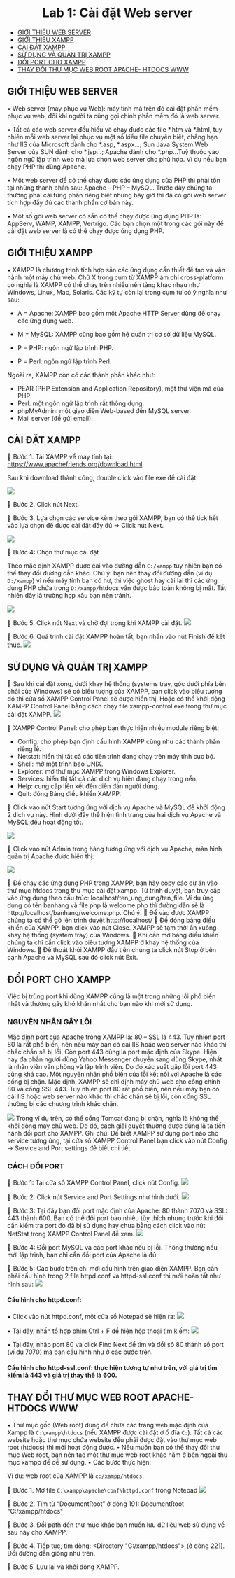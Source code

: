 <h1 style="text-align:center"> Lab 1:  Cài đặt Web server </h1>

- [GIỚI THIỆU WEB SERVER](#intro) <br>
- [GIỚI THIỆU XAMPP](#intro_xampp) <br>
- [CÀI ĐẶT XAMPP](#install_xampp) <br>
- [SỬ DỤNG  VÀ QUẢN TRỊ XAMPP](#using_xampp) <br>
- [ĐỔI PORT CHO XAMPP](#change_port) <br>
- [THAY ĐỔI THƯ MỤC WEB ROOT APACHE- HTDOCS WWW](#change_root_folder) <br>


## GIỚI THIỆU WEB SERVER <a name="intro" />
•	Web server (máy phục vụ Web): máy tính mà trên đó cài đặt phần mềm phục vụ web, đôi khi người ta cũng gọi chính phần mềm đó là web server.

•	Tất cả các web server đều hiểu và chạy được các file *.htm và *.html, tuy nhiên mỗi web server lại phục vụ một số kiểu file chuyên biệt, chẳng hạn như IIS của Microsoft dành cho *.asp, *.aspx…; Sun Java System Web Server của SUN dành cho *.jsp…; Apache dành cho *.php…Tuỳ thuộc vào ngôn ngữ lập trình web mà lựa chọn web server cho phù hợp. Ví dụ nếu bạn chạy PHP thì dùng Apache. 

•	Một web server để có thể chạy được các ứng dụng của PHP thì phải tồn tại những thành phần sau: Apache – PHP – MySQL. Trước đây chúng ta thường phải cài từng phần riêng biệt nhưng bây giờ thì đã có gói web server tích hợp đầy đủ các thành phần cơ bản này. 

•	Một số gói web server có sẵn có thể chạy được ứng dụng PHP là: AppServ, WAMP, XAMPP, Vertrigo. Các bạn chọn một trong các gói này để cài đặt web server là có thể chạy được ứng dụng PHP.

## GIỚI THIỆU XAMPP <a name="intro_xampp" />

•	XAMPP là chương trình tích hợp sẵn các ứng dụng cần thiết để tạo và vận hành một máy chủ web. Chữ X trong cụm từ XAMPP ám chỉ cross-platform có nghĩa là XAMPP có thể chạy trên nhiều nền tảng khác nhau như Windows, Linux, Mac, Solaris. Các ký tự còn lại trong cụm từ có ý nghĩa như sau:

- A = Apache: XAMPP bao gồm một Apache HTTP Server dùng để chạy các ứng dụng web.

- M = MySQL: XAMPP cũng bao gồm hệ quản trị cơ sở dữ liệu MySQL.

- P = PHP: ngôn ngữ lập trình PHP.

- P = Perl: ngôn ngữ lập trình Perl.

Ngoài ra, XAMPP còn có các thành phần khác như:

- PEAR (PHP Extension and Application Repository), một thư viện mã của PHP.
- Perl: một ngôn ngữ lập trình rất thông dụng.
- phpMyAdmin: một giao diện Web-based đến MySQL server. 
- Mail server (để gửi email).

## CÀI ĐẶT XAMPP <a name="install_xampp" />

	Bước 1. Tải XAMPP về máy tính tại: https://www.apachefriends.org/download.html. 

Sau khi download thành công, double click vào file exe để cài đặt. 

<img src="figs/php_install_1.png"/>

	Bước 2. Click nút Next.

	Bước 3. Lựa chọn các service kèm theo gói XAMPP, bạn có thể tick hết vào lựa chọn đề được cài đặt đầy đủ => Click nút Next.

<img src="figs/php_install_2.png"/>

	Bước 4: Chọn thư mục cài đặt

Theo mặc định XAMPP được cài vào đường dẫn `C:/xampp` tuy nhiên bạn có thể thay đổi đường dẫn khác. Chú ý: bạn nên thay đổi đường dẫn (ví dụ `D:/xampp`) vì nếu máy tính bạn có hư, thì việc ghost hay cài lại thì các ứng dụng PHP chứa trong `D:/xampp/`htdocs vẫn được bảo toàn không bị mất. Tất nhiên đây là trường hợp xấu bạn nên tránh.

<img src="figs/php_install_3.png"/>

	Bước 5. Click nút Next và chờ đợi trong khi XAMPP cài đặt.
<img src="figs/php_install_4.png"/>

	Bước 6. Quá trình cài đặt XAMPP hoàn tất, bạn nhấn vào nút Finish để kết thúc.
<img src="figs/php_install_5.png"/>

## SỬ DỤNG  VÀ QUẢN TRỊ XAMPP <a name="using_xampp" />

	Sau khi cài đặt xong, dưới khay hệ thống (systems tray, góc dưới phía bên phải của Windows) sẽ có biếu tượng của XAMPP, bạn click vào biểu tượng đó thì cửa sổ XAMPP Control Panel sẽ được hiển thị. Hoặc có thể khởi động XAMPP Control Panel bằng cách chạy file xampp-control.exe trong thư mục cài đặt XAMPP. 
<img src="figs/php_install_6.png"/>

	XAMPP Control Panel: cho phép bạn thực hiện nhiều module riêng biệt:
+ Config: cho phép bạn định cấu hình XAMPP cũng như các thành phần riêng lẻ.
+ Netstat: hiển thị tất cả các tiến trình đang chạy trên máy tính cục bộ.
+ Shell: mở một trình bao UNIX.
+ Explorer: mở thư mục XAMPP trong Windows Explorer.
+ Services: hiển thị tất cả các dịch vụ hiện đang chạy trong nền.
+ Help: cung cấp liên kết đến diễn đàn người dùng.
+ Quit: đóng Bảng điều khiển XAMPP.

	Click vào nút Start tương ứng với dịch vụ Apache và MySQL để khởi động 2 dịch vụ này. 
Hình dưới đây thể hiện tình trạng của hai dịch vụ Apache và MySQL đều hoạt động tốt.

<img src="figs/php_install_7.png"/>

	Click vào nút Admin trong hàng tương ứng với dịch vụ Apache, màn hình quản trị Apache được hiển thị:

<img src="figs/php_install_8.png"/>

	Để chạy các ứng dụng PHP trong XAMPP, bạn hãy copy các dự án vào thư mục htdocs trong thư mục cài đặt xampp. Từ trình duyệt, bạn truy cập vào ứng dụng theo cấu trúc: localhost/ten_ung_dung/ten_file. Ví dụ ứng dụng có tên banhang và file php là welcome.php thì đường dẫn sẽ là http://localhost/banhang/welcome.php.
Chú ý:
	Để vào được XAMPP chúng ta có thể gõ lên trình duyệt http://localhost/
	Để đóng bảng điều khiển của XAMPP, bạn click vào nút Close. XAMPP sẽ tạm thời ẩn xuống khay hệ thống (system tray) của Windows.
	Khi cần mở bảng điểu khiển chúng ta chỉ cần click vào biểu tượng XAMPP  ở khay hệ thống của Windows.
	Để thoát khỏi XAMPP đầu tiên chúng ta click nút Stop ở bên cạnh Apache và MySQL sau đó click nút Exit.


## ĐỔI PORT CHO XAMPP <a name="change_port" />

Việc bị trùng port khi dùng XAMPP cũng là một trong những lỗi phổ biến nhất và thường gây khó khăn nhất cho bạn nào khi mới sử dụng.
### NGUYÊN NHÂN GÂY LỖI
Mặc định port của Apache trong XAMPP là: 80 – SSL là 443. Tuy nhiên port 80 là rất phổ biến, nên nếu máy bạn có cài IIS hoặc web server nào khác thì chắc chắn sẽ bị lỗi. Còn port 443 cũng là port mặc định của Skype. Hiện nay đa phần người dùng Yahoo Messenger chuyển sang dùng Skype, nhất là nhân viên văn phòng và lập trình viên. Do đó xác suất gặp lỗi port 443 cũng khá cao.
Một nguyên nhân phổ biến của lỗi kết nối với Apache là các cổng bị chặn. Mặc định, XAMPP sẽ chỉ định máy chủ web cho cổng chính 80 và cổng SSL 443. Tuy nhiên port 80 rất phổ biến, nên nếu máy bạn có cài IIS hoặc web server nào khác thì chắc chắn sẽ bị lỗi, còn cổng SSL thường bị các chương trình khác chặn. 

<img src="figs/php_install_9.png"/>
Trong ví dụ trên, có thể cổng Tomcat đang bị chặn, nghĩa là không thể khởi động máy chủ web. Do đó, cách giải quyết thường được dùng là ta tiến hành đổi port cho XAMPP.
Ghi chú: Để biết XAMPP sử dụng port nào cho service tương ứng, tại cửa sổ XAMPP Control Panel bạn click vào nút Config -> Service and Port settings để biết chi tiết.

### CÁCH ĐỔI PORT
	Bước 1: Tại cửa sổ XAMPP Control Panel, click nút Config.
<img src="figs/php_install_10.png"/>

	Bước 2: Click nút Service and Port Settings như hình dưới.
<img src="figs/php_install_11.png"/>

	Bước 3: Tại đây bạn đổi port mặc định của Apache: 80 thành 7070 và SSL: 443 thành 600. Bạn có thể đổi port bao nhiêu tùy thích nhưng trước khi đổi cần kiểm tra port đó đã bị sử dụng hay chưa bằng cách click vào nút NetStat trong XAMPP Control Panel để xem.
<img src="figs/php_install_12.png"/>

	Bước 4: Đổi port MySQL và các port khác nếu bị lỗi. Thông thường nếu mới lập trình, bạn chỉ cần đổi port của Apache là đủ.

	Bước 5: Các bước trên chỉ mới cấu hình trên giao diện XAMPP. Bạn cần phải cấu hình trong 2 file httpd.conf và httpd-ssl.conf thì mới hoàn tất như hình sau:
<img src="figs/php_install_13.png"/>


#### Cấu hình cho httpd.conf: 
•	Click vào nút httpd.conf, một cửa sổ Notepad sẽ hiện ra:
<img src="figs/php_install_14.png"/>

•	Tại đây, nhấn tổ hợp phím Ctrl + F để hiện hộp thoại tìm kiếm:
<img src="figs/php_install_15.png"/>

•	Tại đây, nhập port 80 và click Find Next để tìm và đổi số 80 thành số port (ví dụ 7070) mà bạn cấu hình như ở các bước trên.

#### Cấu hình cho httpd-ssl.conf:  thực hiện tương tự như trên, với giá trị tìm kiếm là 443 và giá trị thay thế là 600.


## THAY ĐỔI THƯ MỤC WEB ROOT APACHE- HTDOCS WWW <a name="change_root_folder" />

•	Thư mục gốc (Web root) dùng để chứa các trang web mặc định của Xampp là `C:\xampp\htdocs` (nếu XAMPP được cài đặt ở ổ đĩa `C:`). Tất cả các website hoặc thư mục chứa website đều phải được đặt vào thư mục web root (htdocs) thì mới hoạt động được.
•	Nếu muốn bạn có thể thay đổi thư mục Web root, bạn nên tạo một thư mục web root khác nằm ở bên ngoài thư mục xampp để dễ sử dụng. 
•	Các bước thực hiện:

Ví dụ: web root của XAMPP là `c:/xampp/htdocs`.

	Bước 1. Mở file `C:\xampp\apache\conf\httpd.conf` trong Notepad
<img src="figs/php_install_16.png"/>

	Bước 2. Tìm từ “DocumentRoot” ở dòng 191:
DocumentRoot "C:/xampp/htdocs"

	Bước 3. Đổi path đến thư mục khác bạn muốn lưu dữ liệu web sử dụng về sau này cho XAMPP.

	Bước 4. Tiếp tục, tìm dòng: <Directory "C:/xampp/htdocs"> (ở dòng 221). Đổi đường dẫn giống như trên.

	Bước 5. Lưu lại và khởi động XAMPP. 



